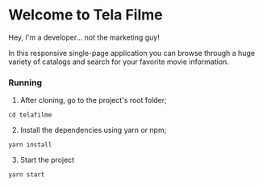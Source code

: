 <h1>Welcome to Tela Filme</h1>

<p >Hey, I'm a developer... not the marketing guy!</p>


<p>In this responsive single-page application you can browse through a huge variety of catalogs and search for your favorite movie information.</p>



### Running 

1. After cloning, go to the project's root folder;

```
cd telafilme
```

2. Install the dependencies using yarn or npm;

```
yarn install
```

3. Start the project

```
yarn start
```


